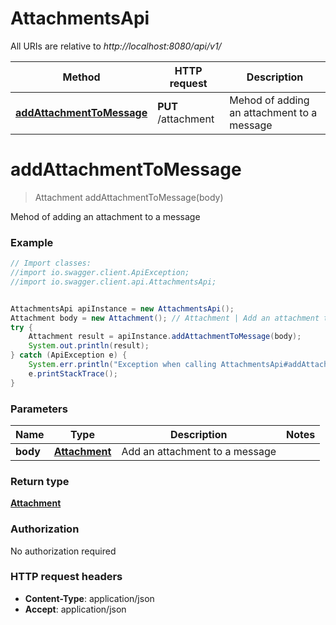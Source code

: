# AttachmentsApi

All URIs are relative to *http://localhost:8080/api/v1/*

Method | HTTP request | Description
------------- | ------------- | -------------
[**addAttachmentToMessage**](AttachmentsApi.md#addAttachmentToMessage) | **PUT** /attachment | Mehod of adding an attachment to a message

<a name="addAttachmentToMessage"></a>
# **addAttachmentToMessage**
> Attachment addAttachmentToMessage(body)

Mehod of adding an attachment to a message

### Example
```java
// Import classes:
//import io.swagger.client.ApiException;
//import io.swagger.client.api.AttachmentsApi;


AttachmentsApi apiInstance = new AttachmentsApi();
Attachment body = new Attachment(); // Attachment | Add an attachment to a message
try {
    Attachment result = apiInstance.addAttachmentToMessage(body);
    System.out.println(result);
} catch (ApiException e) {
    System.err.println("Exception when calling AttachmentsApi#addAttachmentToMessage");
    e.printStackTrace();
}
```

### Parameters

Name | Type | Description  | Notes
------------- | ------------- | ------------- | -------------
 **body** | [**Attachment**](Attachment.md)| Add an attachment to a message |

### Return type

[**Attachment**](Attachment.md)

### Authorization

No authorization required

### HTTP request headers

 - **Content-Type**: application/json
 - **Accept**: application/json


